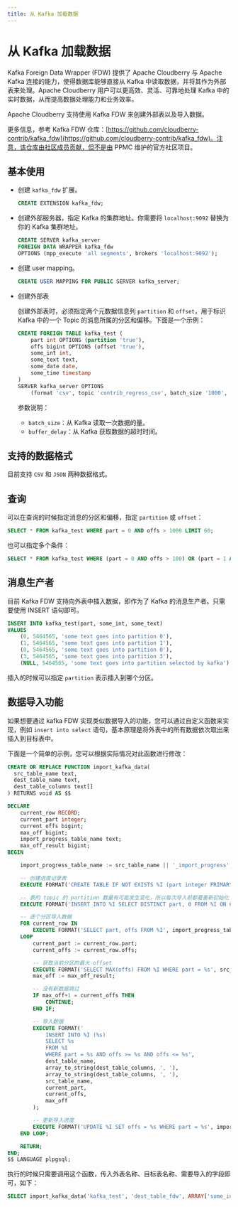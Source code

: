 ```yaml
---
title: 从 Kafka 加载数据
---
```


# 从 Kafka 加载数据

Kafka Foreign Data Wrapper (FDW) 提供了 Apache Cloudberry 与 Apache Kafka 连接的能力，使得数据库能够直接从 Kafka 中读取数据，并将其作为外部表来处理。Apache Cloudberry 用户可以更高效、灵活、可靠地处理 Kafka 中的实时数据，从而提高数据处理能力和业务效率。

Apache Cloudberry 支持使用 Kafka FDW 来创建外部表以及导入数据。

更多信息，参考 Kafka FDW 仓库：[https://github.com/cloudberry-contrib/kafka_fdw](https://github.com/cloudberry-contrib/kafka_fdw)。注意，该仓库由社区成员贡献，但不是由 PPMC 维护的官方社区项目。

## 基本使用

- 创建 `kafka_fdw` 扩展。

    ``` sql
    CREATE EXTENSION kafka_fdw;
    ```

- 创建外部服务器，指定 Kafka 的集群地址。你需要将 `localhost:9092` 替换为你的 Kafka 集群地址。

    ``` sql
    CREATE SERVER kafka_server
    FOREIGN DATA WRAPPER kafka_fdw
    OPTIONS (mpp_execute 'all segments', brokers 'localhost:9092');
    ```

- 创建 user mapping。

    ``` sql
    CREATE USER MAPPING FOR PUBLIC SERVER kafka_server;
    ```

- 创建外部表

    创建外部表时，必须指定两个元数据信息列 `partition` 和 `offset`，用于标识 Kafka 中的一个 Topic 的消息所属的分区和偏移。下面是一个示例：

    ``` sql
    CREATE FOREIGN TABLE kafka_test (
        part int OPTIONS (partition 'true'),
        offs bigint OPTIONS (offset 'true'),
        some_int int,
        some_text text,
        some_date date,
        some_time timestamp
    )
    SERVER kafka_server OPTIONS
        (format 'csv', topic 'contrib_regress_csv', batch_size '1000', buffer_delay '1000');
    ```

    参数说明：

    - `batch_size`：从 Kafka 读取一次数据的量。
    - `buffer_delay`：从 Kafka 获取数据的超时时间。

## 支持的数据格式

目前支持 `CSV` 和 `JSON` 两种数据格式。

## 查询

可以在查询的时候指定消息的分区和偏移，指定 `partition` 或 `offset`：

``` sql
SELECT * FROM kafka_test WHERE part = 0 AND offs > 1000 LIMIT 60;
```

也可以指定多个条件：

``` sql
SELECT * FROM kafka_test WHERE (part = 0 AND offs > 100) OR (part = 1 AND offs > 300) OR (part = 3 AND offs > 700);
```

## 消息生产者

目前 Kafka FDW 支持向外表中插入数据，即作为了 Kafka 的消息生产者。只需要使用 INSERT 语句即可。

``` sql
INSERT INTO kafka_test(part, some_int, some_text)
VALUES
    (0, 5464565, 'some text goes into partition 0'),
    (1, 5464565, 'some text goes into partition 1'),
    (0, 5464565, 'some text goes into partition 0'),
    (3, 5464565, 'some text goes into partition 3'),
    (NULL, 5464565, 'some text goes into partition selected by kafka');
```

插入的时候可以指定 `partition` 表示插入到哪个分区。

## 数据导入功能

如果想要通过 kafka FDW 实现类似数据导入的功能，您可以通过自定义函数来实现，例如 `insert into select` 语句，基本原理是将外表中的所有数据依次取出来插入到目标表中。

下面是一个简单的示例，您可以根据实际情况对此函数进行修改：

``` sql
CREATE OR REPLACE FUNCTION import_kafka_data(
  src_table_name text,
  dest_table_name text,
  dest_table_columns text[]
) RETURNS void AS $$

DECLARE
    current_row RECORD;
    current_part integer;
    current_offs bigint;
    max_off bigint;
    import_progress_table_name text;
    max_off_result bigint;
BEGIN

    import_progress_table_name := src_table_name || '_import_progress';

    -- 创建进度记录表
    EXECUTE FORMAT('CREATE TABLE IF NOT EXISTS %I (part integer PRIMARY KEY, offs bigint NOT NULL)', import_progress_table_name);

    -- 表的 topic 的 partition 数量有可能发生变化，所以每次导入前都要重新初始化
    EXECUTE FORMAT('INSERT INTO %I SELECT DISTINCT part, 0 FROM %I ON CONFLICT (part) DO NOTHING', import_progress_table_name, src_table_name);

    -- 逐个分区导入数据
    FOR current_row IN
        EXECUTE FORMAT('SELECT part, offs FROM %I', import_progress_table_name)
    LOOP
        current_part := current_row.part;
        current_offs := current_row.offs;

        -- 获取当前分区的最大 offset
        EXECUTE FORMAT('SELECT MAX(offs) FROM %I WHERE part = %s', src_table_name, current_part) INTO max_off_result;
        max_off := max_off_result;

        -- 没有新数据跳过
        IF max_off+1 = current_offs THEN
            CONTINUE;
        END IF;

        -- 导入数据
        EXECUTE FORMAT('
            INSERT INTO %I (%s)
            SELECT %s
            FROM %I
            WHERE part = %s AND offs >= %s AND offs <= %s',
            dest_table_name,
            array_to_string(dest_table_columns, ', '),
            array_to_string(dest_table_columns, ', '),
            src_table_name,
            current_part,
            current_offs,
            max_off
        );        

        -- 更新导入进度
        EXECUTE FORMAT('UPDATE %I SET offs = %s WHERE part = %s', import_progress_table_name, max_off + 1, current_part);
    END LOOP;

    RETURN;
END;
$$ LANGUAGE plpgsql;
```

执行的时候只需要调用这个函数，传入外表名称、目标表名称、需要导入的字段即可，如下：

``` sql
SELECT import_kafka_data('kafka_test', 'dest_table_fdw', ARRAY['some_int', 'some_text', 'some_date', 'some_time']);
```
